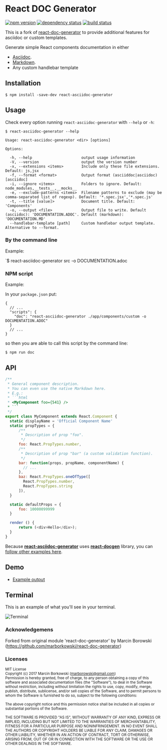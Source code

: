 # React DOC Generator
[![npm version](https://img.shields.io/npm/v/react-asciidoc-generator.svg?style=flat-square)](https://www.npmjs.com/package/react-asciidoc-generator)
[![dependency status](https://img.shields.io/david/zarbear/react-asciidoc-generator.svg?style=flat-square)](https://david-dm.org/zarbear/react-asciidoc-generator)
[![build status](https://img.shields.io/travis/zarbear/react-asciidoc-generator.svg?style=flat-square)](https://travis-ci.org/zarbear/react-asciidoc-generator)

This is a fork of [react-doc-generator](https://github.com/frode-carlsen/react-doc-generator) to provide additional features for asciidoc or custom templates.

Generate simple React components documentation in either
* [Asciidoc](http://asciidoctor.org/docs/).
* [Markdown](https://github.com/adam-p/markdown-here/wiki/Markdown-Cheatsheet).
* Any custom handlebar template

## Installation

`$ npm install -save-dev react-asciidoc-generator`

## Usage

Check every option running `react-asciidoc-generator` with `--help` or `-h`:

```
$ react-asciidoc-generator --help

Usage: react-asciidoc-generator <dir> [options]

Options:

  -h, --help                      output usage information
  -V, --version                   output the version number
  -x, --extensions <items>        Include only these file extensions. Default: js,jsx
  -f, --format <format>           Output format (asciiddoc|asciidoc) [asciidoc]
  -i, --ignore <items>            Folders to ignore. Default: node_modules,__tests__,__mocks__
  -e, --exclude-patterns <items>  Filename patterns to exclude (may be comma-separated list of regexp). Default: '*.spec.jsx','*.spec.js' 
  -t, --title [value]>            Document title. Default: 'Components'
  -o, --output <file>             Output file to write. Default (asciidoc): 'DOCUMENTATION.ADOC'. Default (markdown): 'DOCUMENTATION.MD'
  --handlebar-template [path]     Custom handlebar output template. Alternative to --format.
```

### By the command line

Example:

`$ react-asciidoc-generator src -o DOCUMENTATION.adoc

### NPM script

Example:

In your `package.json` put:
```
{
  // ...
  "scripts": {
    "doc": "react-asciidoc-generator ./app/components/custom -o DOCUMENTATION.ADOC"
  }
  // ...
}
```

so then you are able to call this script by the command line:

`$ npm run doc`

## API

```js
/**
 * General component description.
 * You can even use the native Markdown here.
 * E.g.:
 * ```html
 * <MyComponent foo={541} />
 * ```
 */
export class MyComponent extends React.Component {
  static displayName = 'Official Component Name'
  static propTypes = {
      /**
       * Description of prop "foo".
       */
      foo: React.PropTypes.number,
      /**
       * Description of prop "bar" (a custom validation function).
       */
      bar: function(props, propName, componentName) {
        // ...
      },
      baz: React.PropTypes.oneOfType([
        React.PropTypes.number,
        React.PropTypes.string
      ]),
  }

  static defaultProps = {
      foo: 10000099999
  }

  render () {
      return (<div>Hello</div>);
  }
}
```

Because [**react-asciidoc-generator**](https://github.com/frode-carlsen/react-asciidoc-generator) uses [**react-docgen**](https://github.com/reactjs/react-docgen) library, you can [follow other examples here](https://github.com/reactjs/react-docgen).

## Demo

  * [Example output](https://github.com/frode-carlsen/react-asciidoc-generator/blob/master/demo/DOCUMENTATION.adoc)

## Terminal

This is an example of what you'll see in your terminal.

![Terminal](https://raw.githubusercontent.com/frode-carlsen/react-asciidoc-generator/master/demo/terminal.png)

### Acknowledgemens

Forked from original module 'react-doc-generator' by Marcin Borowski (https://github.com/marborkowski/react-doc-generator)

### Licenses

<sub>MIT License</sub>  
<sub>Copyright (c) 2017 Marcin Borkowski (<marborowski@gmail.com>)</sub>  
<sub>Permission is hereby granted, free of charge, to any person obtaining a copy
of this software and associated documentation files (the "Software"), to deal
in the Software without restriction, including without limitation the rights
to use, copy, modify, merge, publish, distribute, sublicense, and/or sell
copies of the Software, and to permit persons to whom the Software is
furnished to do so, subject to the following conditions:</sub>

<sub>The above copyright notice and this permission notice shall be included in all
copies or substantial portions of the Software.</sub>

<sub>THE SOFTWARE IS PROVIDED "AS IS", WITHOUT WARRANTY OF ANY KIND, EXPRESS OR
IMPLIED, INCLUDING BUT NOT LIMITED TO THE WARRANTIES OF MERCHANTABILITY,
FITNESS FOR A PARTICULAR PURPOSE AND NONINFRINGEMENT. IN NO EVENT SHALL THE
AUTHORS OR COPYRIGHT HOLDERS BE LIABLE FOR ANY CLAIM, DAMAGES OR OTHER
LIABILITY, WHETHER IN AN ACTION OF CONTRACT, TORT OR OTHERWISE, ARISING FROM,
OUT OF OR IN CONNECTION WITH THE SOFTWARE OR THE USE OR OTHER DEALINGS IN THE
SOFTWARE.</sub>
